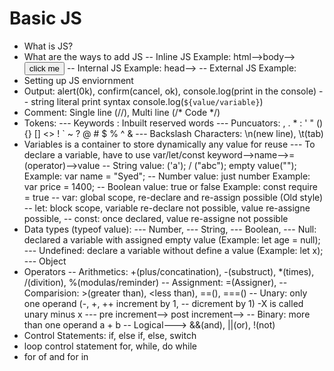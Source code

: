# Basic JS
- What is JS?
- What are the ways to add JS
-- Inline JS Example: html-->body--> <button onclick="alert('You have clicked me')">click me</button> 
-- Internal JS Example: head--> <script>alert('Hello');</script>
-- External JS Example: 
- Setting up JS enviornment
- Output: alert(0k), confirm(cancel, ok), console.log(print in the console)
-- string literal print syntax console.log(`${value/variable}`)
- Comment: Single line (//), Multi line (/* Code */)
- Tokens: 
--- Keywords : Inbuilt reserved words 
--- Puncuators: , . * : ' " () {} [] <> ! ` ~ ? @ # $ % ^ & 
--- Backslash Characters: \n(new line), \t(tab)
- Variables is a container to store dynamically any value for reuse
--- To declare a variable, have to use var/let/const keyword-->name-->=(operator)-->value
-- String value: ('a'); / ("abc"); empty value(""); Example: var name = "Syed";
-- Number value:  just number Example: var price = 1400;
-- Boolean value: true or false Example: const require = true
-- var: global scope, re-declare and re-assign possible (Old style)
-- let: block scope, variable re-declare not possible, value re-assigne possible, 
-- const: once declared, value re-assigne not possible
- Data types (typeof value): 
--- Number, 
--- String, 
--- Boolean, 
--- Null: declared a variable with assigned empty value (Example: let age = null); 
--- Undefined: declare a variable without define a value (Example: let x);
--- Object
- Operators
-- Arithmetics: +(plus/concatination), -(substruct), *(times), /(divition), %(modulas/reminder)
-- Assignment: =(Assigner), 
-- Comparision: >(greater than), <less than), ==(), ===()
-- Unary: only one operand (-, +, ++ increment by 1, -- dicrement by 1) -X is called unary minus x
--- pre increment--> post increment-->
-- Binary: more than one operand a + b
-- Logical---> &&(and), ||(or), !(not)
- Control Statements: if, else if, else, switch
- loop control statement for, while, do while
- for of and  for in